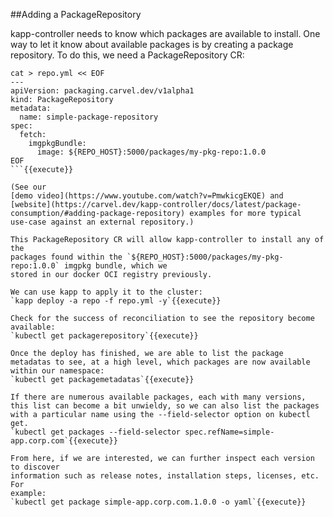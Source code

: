 ##Adding a PackageRepository

kapp-controller needs to know which packages are available to install.
One way to let it know about available packages is by creating a package repository.
To do this, we need a PackageRepository CR:

```
cat > repo.yml << EOF
---
apiVersion: packaging.carvel.dev/v1alpha1
kind: PackageRepository
metadata:
  name: simple-package-repository
spec:
  fetch:
    imgpkgBundle:
      image: ${REPO_HOST}:5000/packages/my-pkg-repo:1.0.0
EOF
```{{execute}}

(See our
[demo video](https://www.youtube.com/watch?v=PmwkicgEKQE) and [website](https://carvel.dev/kapp-controller/docs/latest/package-consumption/#adding-package-repository) examples for more typical
use-case against an external repository.)

This PackageRepository CR will allow kapp-controller to install any of the
packages found within the `${REPO_HOST}:5000/packages/my-pkg-repo:1.0.0` imgpkg bundle, which we
stored in our docker OCI registry previously.

We can use kapp to apply it to the cluster:
`kapp deploy -a repo -f repo.yml -y`{{execute}}

Check for the success of reconciliation to see the repository become available:
`kubectl get packagerepository`{{execute}}

Once the deploy has finished, we are able to list the package metadatas to see, at a high level, which packages are now available within our namespace:
`kubectl get packagemetadatas`{{execute}}

If there are numerous available packages, each with many versions, this list can become a bit unwieldy, so we can also list the packages with a particular name using the --field-selector option on kubectl get.
`kubectl get packages --field-selector spec.refName=simple-app.corp.com`{{execute}}

From here, if we are interested, we can further inspect each version to discover
information such as release notes, installation steps, licenses, etc. For
example:
`kubectl get package simple-app.corp.com.1.0.0 -o yaml`{{execute}}


